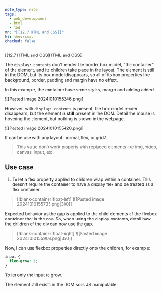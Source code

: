 ```yaml
---
note_type: note
tags:
  - web_development
  - html
  - tbd
mn: "[[12.7 HTML and CSS]]"
kt: theorical
checked: false
---
```

[[12.7 HTML and CSS|HTML and CSS]]

The `display: contents` don't render the border box model, "the container" of the element, and its children take place in the layout. The element is still in the DOM, but its box model disappears, so all of its box properties like background, border, padding and margin have no effect. 

In this example, the container have some styles, margin and adding added. 

![[Pasted image 20241010155246.png]]

However, with `display: contents` is present, the box model render disappears, but the element **is still** present in the DOM. Detail the mouse is hovering the element, but nothing is shown in the webpage. 

![[Pasted image 20241010155420.png]]

It can be use with any layout: normal, flex, or grid7

>This value don't work properly with replaced elements like img, video, canvas, input, etc.

## Use case
1. To let a flex property applied to children wrap within a container. This doesn't require the container to have a display flex and be treated as a flex container.
>[!blank-container|float-left]
![[Pasted image 20241010155735.png|300]]

Expected behavior as the gap is applied to the child elements of the flexbox container that is the nav. So, when using the display contents, detail how the children of the div can now use the gap.

>[!blank-container|float-right]
>![[Pasted image 20241010155908.png|350]]








Now, I can use flexbox properties directly onto the children, for example:

```css
input {
  flex-grow: 1;
}
```

To let only the input to grow. 

The element still exists in the DOM so is JS manipulable. 